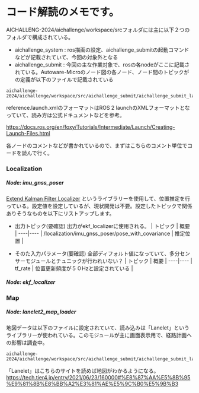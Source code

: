 # コード解読のメモです。
AICHALLENG-2024/aichallenge/workspace/srcフォルダには主に以下２つのフォルダで構成されている。
- aichallenge_system : ros描画の設定、aichallenge_submitの起動コマンドなどが記載されていて、今回の対象外となる
- aichallenge_submit : 今回の主な作業対象で、rosの各nodeがここに記載されている。Autoware-Microのノード図の各ノード、ノード間のトピックがの定義が以下のファイルで記載されている
```
aichallenge-2024/aichallenge/workspace/src/aichallenge_submit/aichallenge_submit_launch/launch/reference.launch.xml
```
reference.launch.xmlのフォーマットはROS 2 launchのXMLフォーマットとなっていて、読み方は公式ドキュメントなどを参考。

https://docs.ros.org/en/foxy/Tutorials/Intermediate/Launch/Creating-Launch-Files.html

各ノードのコメントなどが書かれているので、まずはこちらのコメント単位でコードを読んで行く。

### Localization
##### Node: imu_gnss_poser
[Extend Kalman Filter Localizer](https://autowarefoundation.github.io/autoware.universe/main/localization/ekf_localizer/)
というライブラリーを使用して、位置推定を行っている。設定値を設定しているが、現状開発は不要。設定したトピックで関係ありそうなものを以下にリストアップします。

- 出力トピック(要確認)
出力がekf_localizerに使用される。
| トピック | 概要 |
----|---- 
| /localization/imu_gnss_poser/pose_with_covariance | 推定位置 |

- そのた入力パラメータ(要確認)
全部ディフォルト値になっていて、多分センサーモジュールとチュニックが行われいない？
| トピック | 概要 |
----|---- 
| tf_rate | 位置更新頻度が５０Hzと設定されている |

##### Node: ekf_localizer

### Map
##### Node: lanelet2_map_loader
地図データは以下のファイルに設定されていて、読み込みは「Lanelet」というライブラリーが使われている。このモジュールが主に画面表示用で、経路計画への影響は調査中。
```
aichallenge-2024/aichallenge/workspace/src/aichallenge_submit/aichallenge_submit_launch/map/lanelet2_map.osm
```
「Lanelet」はこちらのサイトを読めば地図がわかるようになる。
https://tech.tier4.jp/entry/2021/06/23/160000#%E8%87%AA%E5%8B%95%E9%81%8B%E8%BB%A2%E3%81%AE%E5%9C%B0%E5%9B%B3

